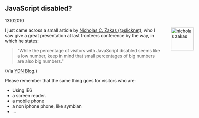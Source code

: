 <article><h1>JavaScript disabled?</h1><time><span class="day">13</span><span class="month">10</span><span class="year">2010</span></time><p><img style="float: right; margin-right: -100px;" title="Zakas_3244_bigger.jpg" src="http://wnas.nl/user/files/zakas_3244_bigger_20101013071448.jpg" border="0" alt="nicholas zakas" width="73" height="73" />I just came across a small article by <a href="http://twitter.com/@slicknet">Nicholas C. Zakas (@slicknet)</a>, who I saw give a great presentation at last fronteers conference by the way, in which he states:</p><blockquote><p>"While the percentage of visitors with JavaScript disabled seems like a low number, keep in mind that small percentages of big numbers are also big numbers."</p></blockquote><p>(Via <a href="http://developer.yahoo.com/blogs/ydn/posts/2010/10/how-many-users-have-javascript-disabled/">YDN Blog</a>.)</p><p>Please remember that the same thing goes for visitors who are:</p><ul><li>Using IE6</li><li>a screen reader.</li><li>a mobile phone</li><li>a non iphone phone, like symbian</li><li>...</li></ul></article>